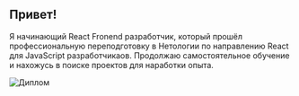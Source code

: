 ## Привет!
Я начинающий React Fronend разработчик, который прошёл профессиональную переподготовку в Нетологии по направлению React для JavaScript разработчикаов.
Продолжаю самостоятельное обучение и нахожусь в поиске проектов для наработки опыта.

![Диплом]((https://disk.yandex.ru/client/disk/%24/IT/%D0%94%D0%B8%D0%BF%D0%BB%D0%BE%D0%BC%D1%8B?idApp=client&dialog=slider&idDialog=%2Fdisk%2F%24%2FIT%2F%D0%94%D0%B8%D0%BF%D0%BB%D0%BE%D0%BC%D1%8B%2F%D0%A3%D0%B4%D0%BE%D1%81%D1%82%D0%BE%D0%B2%D0%B5%D1%80%D0%B5%D0%BD%D0%B8%D0%B5%20Netology.jpg) "Диплом")
